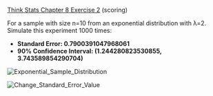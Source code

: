 [Think Stats Chapter 8 Exercise 2](http://greenteapress.com/thinkstats2/html/thinkstats2009.html#toc77) (scoring)

For a sample with size n=10 from an exponential distribution with λ=2. Simulate this experiment 1000 times:
- **Standard Error: 0.7900391047968061**
- **90% Confidence Interval: (1.244280823530855, 3.743589854290704)**

![Exponential_Sample_Distribution](https://celinaplaza.files.wordpress.com/2020/06/ex8.2_thinkstats.png)


![Change_Standard_Error_Value](https://celinaplaza.files.wordpress.com/2020/06/ex8.1_thinkstats.png)
